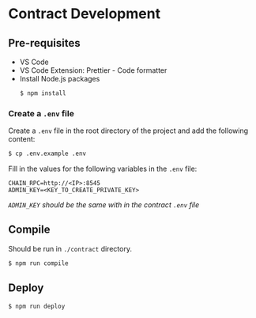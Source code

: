 # Contract Development

## Pre-requisites

- VS Code
- VS Code Extension: Prettier - Code formatter
- Install Node.js packages
    ```bash	
    $ npm install
    ```

### Create a `.env` file

Create a `.env` file in the root directory of the project and add the following content:
```bash
$ cp .env.example .env
```

Fill in the values for the following variables in the `.env` file:
```env
CHAIN_RPC=http://<IP>:8545
ADMIN_KEY=<KEY_TO_CREATE_PRIVATE_KEY>
```
*`ADMIN_KEY` should be the same with in the contract `.env` file*

## Compile

Should be run in `./contract` directory.

```bash
$ npm run compile
```

## Deploy

```bash
$ npm run deploy
```
